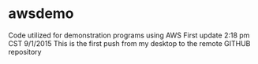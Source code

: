 # awsdemo
Code utilized for demonstration programs using AWS
First update 2:18 pm CST 9/1/2015
This is the first push from my desktop to the remote GITHUB repository

